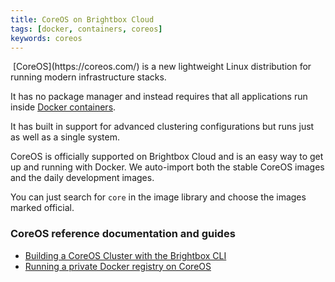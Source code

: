 ```yaml
---
title: CoreOS on Brightbox Cloud
tags: [docker, containers, coreos]
keywords: coreos
---
```


<img src="/images/coreos-logo.png" class="doc-right" alt=""/>
[CoreOS](https://coreos.com/) is a new lightweight Linux distribution for running modern infrastructure stacks.

It has no package manager and instead requires that all applications run inside [Docker containers](/docs/docker/).

It has built in support for advanced clustering configurations but runs just as well as a single system.

CoreOS is officially supported on Brightbox Cloud and is an easy way to get up and running with Docker. We auto-import both the stable CoreOS images and the daily development images.

You can just search for <code>core</code> in the image library and choose the images marked official.

### CoreOS reference documentation and guides

* [Building a CoreOS Cluster with the Brightbox CLI](/docs/guides/cli/coreos/)
* [Running a private Docker registry on CoreOS](/docs/guides/docker/private-registry-with-orbit/)


